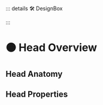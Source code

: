 ::: details 🛠 DesignBox



:::

# 🟠 <move>Head Overview </move>

## Head Anatomy

## Head Properties